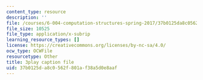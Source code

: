 ```yaml
---
content_type: resource
description: ''
file: /courses/6-004-computation-structures-spring-2017/37b0125da8c0562f801af38a5d0e8aaf_Teo5DweypWU.vtt
file_size: 10525
file_type: application/x-subrip
learning_resource_types: []
license: https://creativecommons.org/licenses/by-nc-sa/4.0/
ocw_type: OCWFile
resourcetype: Other
title: 3play caption file
uid: 37b0125d-a8c0-562f-801a-f38a5d0e8aaf
---
```

